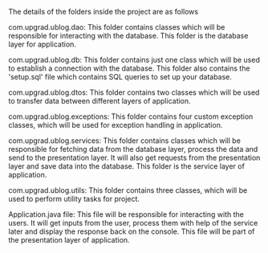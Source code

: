 The details of the folders inside the project are as follows

com.upgrad.ublog.dao: This folder contains classes which will be responsible for interacting with the database. 
This folder is the database layer for application.

com.upgrad.ublog.db: This folder contains just one class which will be used to establish a connection with the database. 
This folder also contains the 'setup.sql' file which contains SQL queries to set up your database.

com.upgrad.ublog.dtos: This folder contains two classes which will be used to transfer data between different layers of 
 application.

com.upgrad.ublog.exceptions: This folder contains four custom exception classes, which will be used for exception 
handling in application.

com.upgrad.ublog.services: This folder contains classes which will be responsible for fetching data from the database 
layer, process the data and send to the presentation layer. It will also get requests from the presentation layer and 
save data into the database. This folder is the service layer of application.

com.upgrad.ublog.utils: This folder contains three classes, which will be used to perform utility tasks for project.

Application.java file: This file will be responsible for interacting with the users. It will get inputs from the user,
process them with help of the service later and display the response back on the console. This file will be part of the
presentation layer of application.